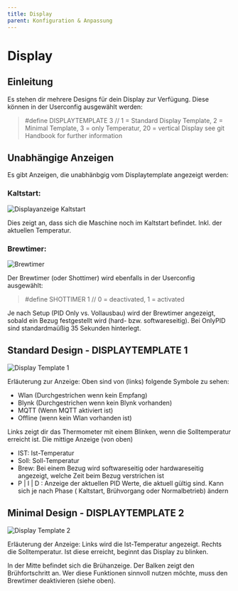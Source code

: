```yaml
---
title: Display
parent: Konfiguration & Anpassung
---
```


# Display

## Einleitung

Es stehen dir mehrere Designs für dein Display zur Verfügung.
Diese können in der Userconfig ausgewählt werden:

> #define DISPLAYTEMPLATE 3 // 1 = Standard Display Template, 2 = Minimal Template, 3 = only Temperatur, 20 = vertical Display see git Handbook for further information

## Unabhängige Anzeigen

Es gibt Anzeigen, die unabhänbgig vom Displaytemplate angezeigt werden:

### Kaltstart:

![Displayanzeige Kaltstart](/img/customization/display/disp-kaltstart.jpg)

Dies zeigt an, dass sich die Maschine noch im Kaltstart befindet. Inkl. der aktuellen Temperatur.

### Brewtimer:

![Brewtimer](/img/customization/display/disp-brewtimer.jpg)

Der Brewtimer (oder Shottimer) wird ebenfalls in der Userconfig ausgewählt:

> #define SHOTTIMER 1 // 0 = deactivated, 1 = activated

Je nach Setup (PID Only vs. Vollausbau) wird der Brewtimer angezeigt, sobald ein Bezug festgestellt wird (hard- bzw. softwareseitig).
Bei OnlyPID sind standardmaüßig 35 Sekunden hinterlegt.

## Standard Design - DISPLAYTEMPLATE 1

![Display Template 1](/img/customization/display/Displaytemplate1.png)

Erläuterung zur Anzeige:
Oben sind von (links) folgende Symbole zu sehen:

- Wlan (Durchgestrichen wenn kein Empfang)
- Blynk (Durchgestrichen wenn kein Blynk vorhanden)
- MQTT (Wenn MQTT aktiviert ist)
- Offline (wenn kein Wlan vorhanden ist)

Links zeigt dir das Thermometer mit einem Blinken, wenn die Solltemperatur erreicht ist.
Die mittige Anzeige (von oben)

- IST: Ist-Temperatur
- Soll: Soll-Temperatur
- Brew: Bei einem Bezug wird softwareseitig oder hardwareseitig angezeigt, welche Zeit beim Bezug verstrichen ist
- P | I | D : Anzeige der aktuellen PID Werte, die aktuell gültig sind. Kann sich je nach Phase ( Kaltstart, Brühvorgang oder Normalbetrieb) ändern

## Minimal Design - DISPLAYTEMPLATE 2

![Display Template 2](/img/customization/display/disp-minimal-default.jpg)

Erläuterung der Anzeige:
Links wird die Ist-Temperatur angezeigt. Rechts die Solltemperatur. Ist diese erreicht, beginnt das Display zu blinken.

In der Mitte befindet sich die Brühanzeige. Der Balken zeigt den Brühfortschritt an. Wer diese Funktionen sinnvoll nutzen möchte, muss den Brewtimer deaktivieren (siehe oben).
